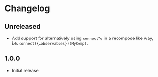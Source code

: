 # Changelog

## Unreleased
- Add support for alternatively using `connectTo` in a recompose like way, i.e. `connect({…observables})(MyComp)`.

## 1.0.0
- Initial release
